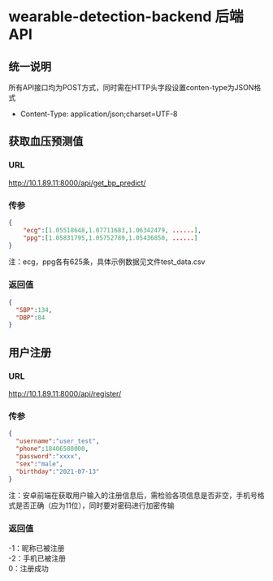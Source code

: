# wearable-detection-backend 后端API

## 统一说明

所有API接口均为POST方式，同时需在HTTP头字段设置conten-type为JSON格式
- Content-Type: application/json;charset=UTF-8


## 获取血压预测值

### URL

http://10.1.89.11:8000/api/get_bp_predict/

### 传参

```json
{
    "ecg":[1.05518648,1.07711683,1.06342479, ......],
    "ppg":[1.05831795,1.05752789,1.05436850, ......]
}
```
注：ecg，ppg各有625条，具体示例数据见文件test_data.csv

### 返回值

```json
{
  "SBP":134,
  "DBP":84
}
```


## 用户注册

### URL
http://10.1.89.11:8000/api/register/

### 传参

```json
{
  "username":"user_test",
  "phone":18406580000,
  "password":"xxxx",
  "sex":"male",
  "birthday":"2021-07-13"
}

```
注：安卓前端在获取用户输入的注册信息后，需检验各项信息是否非空，手机号格式是否正确（应为11位），同时要对密码进行加密传输

### 返回值

-1：昵称已被注册 <br>
-2：手机已被注册 <br>
0：注册成功



